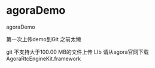 # agoraDemo
agoraDemo

第一次上传demo到Git  之前太懒

git 不支持大于100.00 MB的文件上传
LIb 请从agora官网下载AgoraRtcEngineKit.framework

